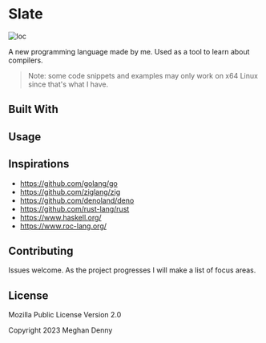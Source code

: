 # Slate

![loc](https://sloc.xyz/github/nektro/slate)

A new programming language made by me. Used as a tool to learn about compilers.

> Note: some code snippets and examples may only work on x64 Linux since that's what I have.

## Built With

## Usage

## Inspirations

- https://github.com/golang/go
- https://github.com/ziglang/zig
- https://github.com/denoland/deno
- https://github.com/rust-lang/rust
- https://www.haskell.org/
- https://www.roc-lang.org/

## Contributing

Issues welcome. As the project progresses I will make a list of focus areas.

## License

Mozilla Public License Version 2.0

Copyright 2023 Meghan Denny
